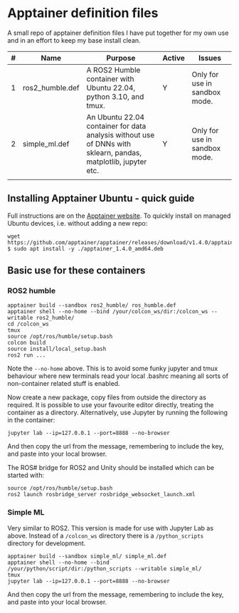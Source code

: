 # Apptainer definition files

A small repo of apptainer definition files I have put together for my own use and in an effort to keep my base install clean.

| # | Name | Purpose | Active | Issues |
|---|------|---------|---|--------|
| 1  |  ros2_humble.def | A ROS2 Humble container with Ubuntu 22.04, python 3.10, and tmux. | Y | Only for use in sandbox mode. |
| 2  |  simple_ml.def | An Ubuntu 22.04 container for data analysis without use of DNNs with sklearn, pandas, matplotlib, jupyter etc. | Y  | Only for use in sandbox mode. |
|   |      |         |   |        |

## Installing Apptainer Ubuntu - quick guide

Full instructions are on the [Apptainer website](https://apptainer.org/docs/admin/main/installation.html).
To quickly install on managed Ubuntu devices, i.e. without adding a new repo:

```
wget https://github.com/apptainer/apptainer/releases/download/v1.4.0/apptainer_1.4.0_amd64.deb
$ sudo apt install -y ./apptainer_1.4.0_amd64.deb
```

## Basic use for these containers

### ROS2 humble

```
apptainer build --sandbox ros2_humble/ ros_humble.def
apptainer shell --no-home --bind /your/colcon_ws/dir:/colcon_ws --writable ros2_humble/
cd /colcon_ws
tmux
source /opt/ros/humble/setup.bash
colcon build
source install/local_setup.bash
ros2 run ...
```

Note the `--no-home` above. This is to avoid some funky jupyter and tmux behaviour where new terminals read your local .bashrc meaning all sorts of non-container related stuff is enabled.

Now create a new package, copy files from outside the directory as required.
It is possible to use your favourite editor directly, treating the container as a directory.
Alternatively, use Jupyter by running the following in the container:

```
jupyter lab --ip=127.0.0.1 --port=8888 --no-browser
```

And then copy the url from the message, remembering to include the key, and paste into your local browser.

The ROS# bridge for ROS2 and Unity should be installed which can be started with:
```
source /opt/ros/humble/setup.bash
ros2 launch rosbridge_server rosbridge_websocket_launch.xml
```

### Simple ML

Very similar to ROS2. This version is made for use with Jupyter Lab as above.
Instead of a `/colcon_ws` directory there is a `/python_scripts` directory for development.

```
apptainer build --sandbox simple_ml/ simple_ml.def
apptainer shell --no-home --bind /your/python/script/dir:/python_scripts --writable simple_ml/
tmux
jupyter lab --ip=127.0.0.1 --port=8888 --no-browser
```

And then copy the url from the message, remembering to include the key, and paste into your local browser.

